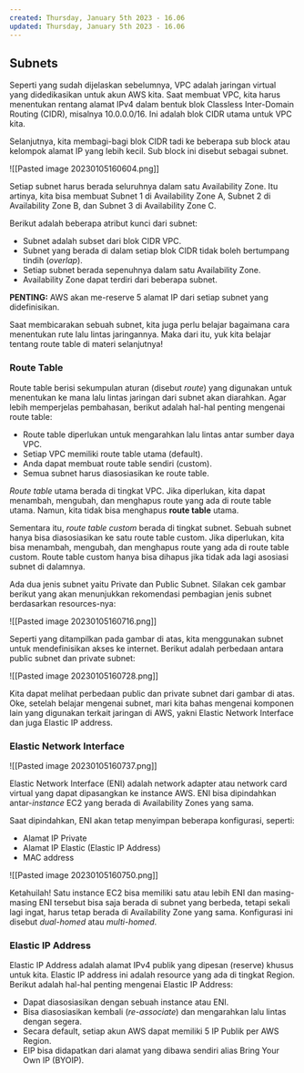 ```yaml
---
created: Thursday, January 5th 2023 - 16.06
updated: Thursday, January 5th 2023 - 16.06
---
```

## Subnets

Seperti yang sudah dijelaskan sebelumnya, VPC adalah jaringan virtual yang didedikasikan untuk akun AWS kita. Saat membuat VPC, kita harus menentukan rentang alamat IPv4 dalam bentuk blok Classless Inter-Domain Routing (CIDR), misalnya 10.0.0.0/16. Ini adalah blok CIDR utama untuk VPC kita. 

Selanjutnya, kita membagi-bagi blok CIDR tadi ke beberapa sub block atau kelompok alamat IP yang lebih kecil. Sub block ini disebut sebagai subnet. 

![[Pasted image 20230105160604.png]]

Setiap subnet harus berada seluruhnya dalam satu Availability Zone. Itu artinya, kita bisa membuat Subnet 1 di Availability Zone A, Subnet 2 di Availability Zone B, dan Subnet 3 di Availability Zone C.

Berikut adalah beberapa atribut kunci dari subnet:

-   Subnet adalah subset dari blok CIDR VPC.
-   Subnet yang berada di dalam setiap blok CIDR tidak boleh bertumpang tindih (_overlap_).
-   Setiap subnet berada sepenuhnya dalam satu Availability Zone.
-   Availability Zone dapat terdiri dari beberapa subnet.

**PENTING:** AWS akan me-reserve 5 alamat IP dari setiap subnet yang didefinisikan.

Saat membicarakan sebuah subnet, kita juga perlu belajar bagaimana cara menentukan rute lalu lintas jaringannya. Maka dari itu, yuk kita belajar tentang route table di materi selanjutnya!

### Route Table

Route table berisi sekumpulan aturan (disebut _route_) yang digunakan untuk menentukan ke mana lalu lintas jaringan dari subnet akan diarahkan. Agar lebih memperjelas pembahasan, berikut adalah hal-hal penting mengenai route table:

-   Route table diperlukan untuk mengarahkan lalu lintas antar sumber daya VPC.
-   Setiap VPC memiliki route table utama (default).
-   Anda dapat membuat route table sendiri (custom).
-   Semua subnet harus diasosiasikan ke route table.

_Route table_ utama berada di tingkat VPC. Jika diperlukan, kita dapat menambah, mengubah, dan menghapus route yang ada di route table utama. Namun, kita tidak bisa menghapus **route table** utama.

Sementara itu, _route table custom_ berada di tingkat subnet. Sebuah subnet hanya bisa diasosiasikan ke satu route table custom. Jika diperlukan, kita bisa menambah, mengubah, dan menghapus route yang ada di route table custom. Route table custom hanya bisa dihapus jika tidak ada lagi asosiasi subnet di dalamnya.

Ada dua jenis subnet yaitu Private dan Public Subnet. Silakan cek gambar berikut yang akan menunjukkan rekomendasi pembagian jenis subnet berdasarkan resources-nya:

![[Pasted image 20230105160716.png]]

Seperti yang ditampilkan pada gambar di atas, kita menggunakan subnet untuk mendefinisikan akses ke internet. Berikut adalah perbedaan antara public subnet dan private subnet:

![[Pasted image 20230105160728.png]]

Kita dapat melihat perbedaan public dan private subnet dari gambar di atas. Oke, setelah belajar mengenai subnet, mari kita bahas mengenai komponen lain yang digunakan terkait jaringan di AWS, yakni Elastic Network Interface dan juga Elastic IP address.

  

### Elastic Network Interface

![[Pasted image 20230105160737.png]]

Elastic Network Interface (ENI) adalah network adapter atau network card virtual yang dapat dipasangkan ke instance AWS. ENI bisa dipindahkan antar-_instance_ EC2 yang berada di Availability Zones yang sama.

Saat dipindahkan, ENI akan tetap menyimpan beberapa konfigurasi, seperti:

-   Alamat IP Private
-   Alamat IP Elastic (Elastic IP Address)
-   MAC address

![[Pasted image 20230105160750.png]]

Ketahuilah! Satu instance EC2 bisa memiliki satu atau lebih ENI dan masing-masing ENI tersebut bisa saja berada di subnet yang berbeda, tetapi sekali lagi ingat, harus tetap berada di Availability Zone yang sama. Konfigurasi ini disebut _dual-homed_ atau _multi-homed_.

  

### Elastic IP Address

Elastic IP Address adalah alamat IPv4 publik yang dipesan (reserve) khusus untuk kita. Elastic IP address ini adalah resource yang ada di tingkat Region. Berikut adalah hal-hal penting mengenai Elastic IP Address:

-   Dapat diasosiasikan dengan sebuah instance atau ENI.
-   Bisa diasosiasikan kembali (_re-associate_) dan mengarahkan lalu lintas dengan segera.
-   Secara default, setiap akun AWS dapat memiliki 5 IP Publik per AWS Region.
-   EIP bisa didapatkan dari alamat yang dibawa sendiri alias Bring Your Own IP (BYOIP).